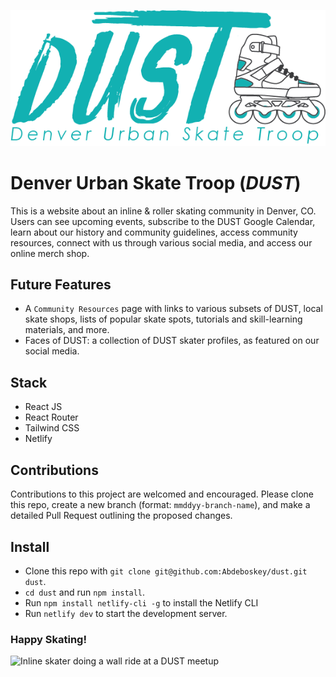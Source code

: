 ![Denver Urban Skate Troop Logo](/src/assets/og-logo.png)

# Denver Urban Skate Troop (*DUST*)

This is a website about an inline & roller skating community in Denver, CO. Users can see upcoming events, subscribe to the DUST Google Calendar, learn about our history and community guidelines, access community resources, connect with us through various social media, and access our online merch shop.

## Future Features 
- A `Community Resources` page with links to various subsets of DUST, local skate shops, lists of popular skate spots, tutorials and skill-learning materials, and more. 
- Faces of DUST: a collection of DUST skater profiles, as featured on our social media.

## Stack
- React JS
- React Router
- Tailwind CSS
- Netlify

## Contributions
Contributions to this project are welcomed and encouraged. Please clone this repo, create a new branch (format: `mmddyy-branch-name`), and make a detailed Pull Request outlining the proposed changes.

## Install
* Clone this repo with `git clone git@github.com:Abdeboskey/dust.git dust`.
* `cd dust` and run `npm install`.
* Run `npm install netlify-cli -g` to install the Netlify CLI
* Run `netlify dev` to start the development server.

### Happy Skating!

![Inline skater doing a wall ride at a DUST meetup](/src/assets/photos/TomWallRide.png)
